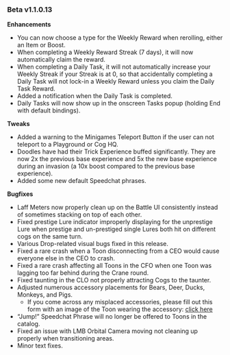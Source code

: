 ### Beta v1.1.0.13

**Enhancements**
- You can now choose a type for the Weekly Reward when rerolling, either an Item or Boost. 
- When completing a Weekly Reward Streak (7 days), it will now automatically claim the reward.
- When completing a Daily Task, it will not automatically increase your Weekly Streak if your Streak is at 0, so that accidentally completing a Daily Task will not lock-in a Weekly Reward unless you claim the Daily Task Reward.
- Added a notification when the Daily Task is completed.
- Daily Tasks will now show up in the onscreen Tasks popup (holding End with default bindings).

**Tweaks**
- Added a warning to the Minigames Teleport Button if the user can not teleport to a Playground or Cog HQ.
- Doodles have had their Trick Experience buffed significantly. They are now 2x the previous base experience and 5x the new base experience during an invasion (a 10x boost compared to the previous base experience).
- Added some new default Speedchat phrases.

**Bugfixes**
- Laff Meters now properly clean up on the Battle UI consistently instead of sometimes stacking on top of each other. 
- Fixed prestige Lure indicator improperly displaying for the unprestige Lure when prestige and un-prestiged single Lures both hit on different cogs on the same turn.
- Various Drop-related visual bugs fixed in this release.
- Fixed a rare crash when a Toon disconnecting from a CEO would cause everyone else in the CEO to crash.
- Fixed a rare crash affecting all Toons in the CFO when one Toon was lagging too far behind during the Crane round.
- Fixed taunting in the CLO not properly attracting Cogs to the taunter. 
- Adjusted numerous accessory placements for Bears, Deer, Ducks, Monkeys, and Pigs.
  - If you come across any misplaced accessories, please fill out this form with an image of the Toon wearing the accessory: [click here](https://docs.google.com/forms/d/e/1FAIpQLScQ5dRGXWB3kz7AFbRQQwuQDdBGMZ4BAzC6A7ZFnb0Qq6eQjw/viewform)
- “Jump!” Speedchat Phrase will no longer be offered to Toons in the catalog. 
- Fixed an issue with LMB Orbital Camera moving not cleaning up properly when transitioning areas.
- Minor text fixes.
